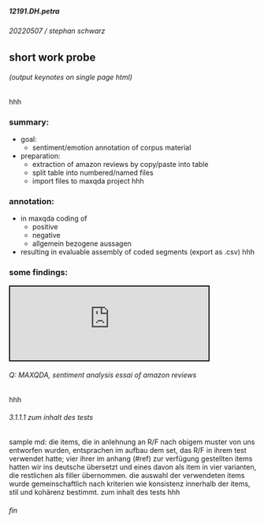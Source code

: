 ##### 12191.DH.petra
###### 20220507 / stephan schwarz
## short work probe

<link rel="stylesheet" type="text/css" href="https://ada-sub.rotefadenbuecher.de/skool/public/pr/assets/style_md.css">


<h6><a onclick="printcat()" style="cursor:pointer;">(output keynotes on single page html)</a></h6>
hhh

### summary:
- goal:
    - sentiment/emotion annotation of corpus material
- preparation:
    - extraction of amazon reviews by copy/paste into table
    - split table into numbered/named files
    - import files to maxqda project
hhh

### annotation:
- in maxqda coding of 
    - positive
    - negative
    - allgemein bezogene aussagen
- resulting in evaluable assembly of coded segments (export as .csv)
hhh

### some findings:

<iframe src="https://ada-sub.rotefadenbuecher.de/skool/public/pr/2022-05-12/petra_codes.html" width="80%" style="border:2px solid black;"></iframe>

###### Q: MAXQDA, sentiment analysis essai of amazon reviews
hhh

###### 3.1.1.1 zum inhalt des tests
sample md: die items, die in anlehnung an R/F nach obigem muster von uns entworfen wurden, entsprachen im aufbau dem set, das R/F in ihrem test verwendet hatte; vier ihrer im anhang (#ref) zur verfügung gestellten items hatten wir ins deutsche übersetzt und eines davon als item in vier varianten, die restlichen als filler übernommen. die auswahl der verwendeten items wurde gemeinschaftlich nach kriterien wie konsistenz innerhalb der items, stil und kohärenz bestimmt. zum inhalt des tests
hhh
###### fin